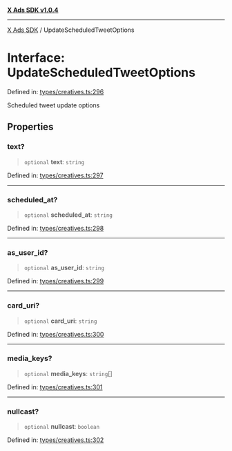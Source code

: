 [**X Ads SDK v1.0.4**](../README.md)

***

[X Ads SDK](../globals.md) / UpdateScheduledTweetOptions

# Interface: UpdateScheduledTweetOptions

Defined in: [types/creatives.ts:296](https://github.com/kage1020/x-ads-sdk/blob/main/src/types/creatives.ts#L296)

Scheduled tweet update options

## Properties

### text?

> `optional` **text**: `string`

Defined in: [types/creatives.ts:297](https://github.com/kage1020/x-ads-sdk/blob/main/src/types/creatives.ts#L297)

***

### scheduled\_at?

> `optional` **scheduled\_at**: `string`

Defined in: [types/creatives.ts:298](https://github.com/kage1020/x-ads-sdk/blob/main/src/types/creatives.ts#L298)

***

### as\_user\_id?

> `optional` **as\_user\_id**: `string`

Defined in: [types/creatives.ts:299](https://github.com/kage1020/x-ads-sdk/blob/main/src/types/creatives.ts#L299)

***

### card\_uri?

> `optional` **card\_uri**: `string`

Defined in: [types/creatives.ts:300](https://github.com/kage1020/x-ads-sdk/blob/main/src/types/creatives.ts#L300)

***

### media\_keys?

> `optional` **media\_keys**: `string`[]

Defined in: [types/creatives.ts:301](https://github.com/kage1020/x-ads-sdk/blob/main/src/types/creatives.ts#L301)

***

### nullcast?

> `optional` **nullcast**: `boolean`

Defined in: [types/creatives.ts:302](https://github.com/kage1020/x-ads-sdk/blob/main/src/types/creatives.ts#L302)
